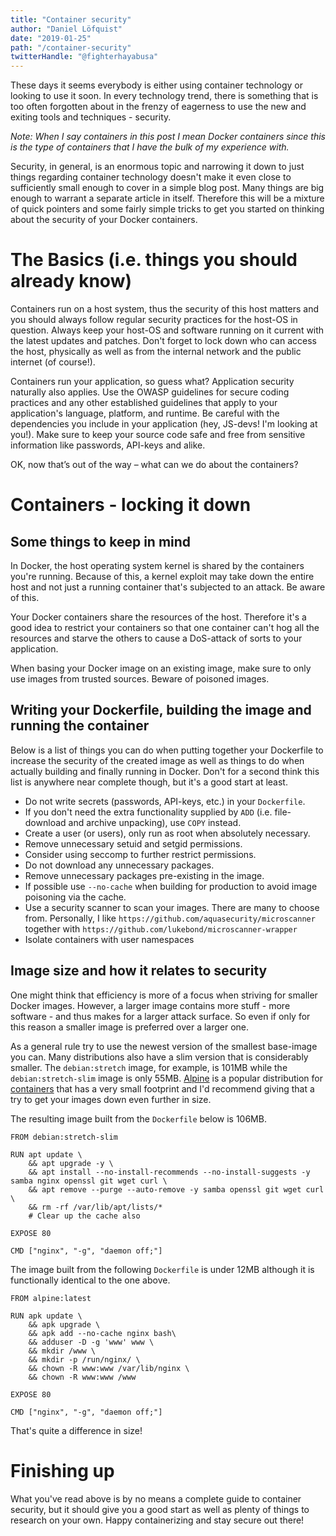 ```yaml
---
title: "Container security"
author: "Daniel Löfquist"
date: "2019-01-25"
path: "/container-security"
twitterHandle: "@fighterhayabusa"
---
```


These days it seems everybody is either using container technology or looking to use it soon. In every technology trend, there is something that is too often forgotten about in the frenzy of eagerness to use the new and exiting tools and techniques - security.

*Note: When I say containers in this post I mean Docker containers since this is the type of containers that I have the bulk of my experience with.*

Security, in general, is an enormous topic and narrowing it down to just things regarding container technology doesn't make it even close to sufficiently small enough to cover in a simple blog post. Many things are big enough to warrant a separate article in itself. Therefore this will be a mixture of quick pointers and some fairly simple tricks to get you started on thinking about the security of your Docker containers.

# The Basics (i.e. things you should already know)

Containers run on a host system, thus the security of this host matters and you should always follow regular security practices for the host-OS in question. Always keep your host-OS and software running on it current with the latest updates and patches. Don't forget to lock down who can access the host, physically as well as from the internal network and the public internet (of course!).

Containers run your application, so guess what? Application security naturally also applies. Use the OWASP guidelines for secure coding practices and any other established guidelines that apply to your application's language, platform, and runtime. Be careful with the dependencies you include in your application (hey, JS-devs! I'm looking at you!). Make sure to keep your source code safe and free from sensitive information like passwords, API-keys and alike.

OK, now that’s out of the way – what can we do about the containers?

# Containers - locking it down

## Some things to keep in mind

In Docker, the host operating system kernel is shared by the containers you're running. Because of this, a kernel exploit may take down the entire host and not just a running container that's subjected to an attack. Be aware of this.

Your Docker containers share the resources of the host. Therefore it's a good idea to restrict your containers so that one container can't hog all the resources and starve the others to cause a DoS-attack of sorts to your application.

When basing your Docker image on an existing image, make sure to only use images from trusted sources. Beware of poisoned images.

## Writing your Dockerfile, building the image and running the container

Below is a list of things you can do when putting together your Dockerfile to increase the security of the created image as well as things to do when actually building and finally running in Docker. Don't for a second think this list is anywhere near complete though, but it's a good start at least.

* Do not write secrets (passwords, API-keys, etc.) in your `Dockerfile`.
* If you don't need the extra functionality supplied by `ADD` (i.e. file-download and archive unpacking), use `COPY` instead.
* Create a user (or users), only run as root when absolutely necessary.
* Remove unnecessary setuid and setgid permissions.
* Consider using seccomp to further restrict permissions.
* Do not download any unnecessary packages.
* Remove unnecessary packages pre-existing in the image.
* If possible use `--no-cache` when building for production to avoid image poisoning via the cache.
* Use a security scanner to scan your images. There are many to choose from. Personally, I like `https://github.com/aquasecurity/microscanner` together with `https://github.com/lukebond/microscanner-wrapper`
* Isolate containers with user namespaces

## Image size and how it relates to security

One might think that efficiency is more of a focus when striving for smaller Docker images. However, a larger image contains more stuff - more software - and thus makes for a larger attack surface. So even if only for this reason a smaller image is preferred over a larger one.

As a general rule try to use the newest version of the smallest base-image you can. Many distributions also have a slim version that is considerably smaller. The `debian:stretch` image, for example, is 101MB while the `debian:stretch-slim` image is only 55MB. [Alpine](https://alpinelinux.org/) is a popular distribution for [containers](https://hub.docker.com/_/alpine) that has a very small footprint and I'd recommend giving that a try to get your images down even further in size.

The resulting image built from the `Dockerfile` below is 106MB.

    FROM debian:stretch-slim

    RUN apt update \
        && apt upgrade -y \
        && apt install --no-install-recommends --no-install-suggests -y samba nginx openssl git wget curl \
        && apt remove --purge --auto-remove -y samba openssl git wget curl \
        && rm -rf /var/lib/apt/lists/*
        # Clear up the cache also

    EXPOSE 80

    CMD ["nginx", "-g", "daemon off;"]

The image built from the following `Dockerfile` is under 12MB although it is functionally identical to the one above.

    FROM alpine:latest

    RUN apk update \
        && apk upgrade \
        && apk add --no-cache nginx bash\
        && adduser -D -g 'www' www \
        && mkdir /www \
        && mkdir -p /run/nginx/ \
        && chown -R www:www /var/lib/nginx \
        && chown -R www:www /www

    EXPOSE 80

    CMD ["nginx", "-g", "daemon off;"]

That's quite a difference in size!

# Finishing up

What you've read above is by no means a complete guide to container security, but it should give you a good start as well as plenty of things to research on your own. Happy containerizing and stay secure out there!
